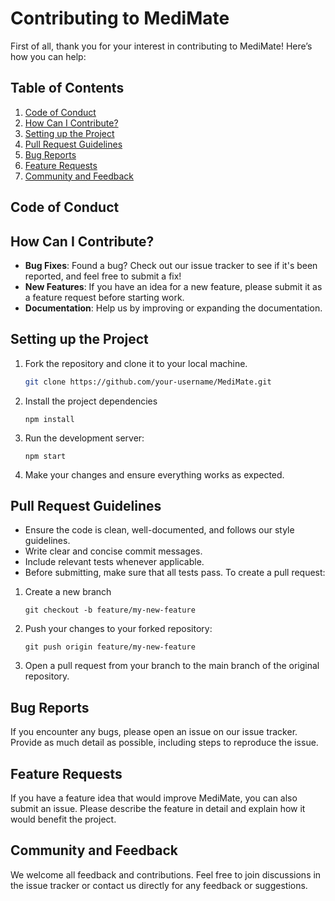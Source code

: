 # Contributing to MediMate

First of all, thank you for your interest in contributing to MediMate! Here’s how you can help:

## Table of Contents
1. [Code of Conduct](#code-of-conduct)
2. [How Can I Contribute?](#how-can-i-contribute)
3. [Setting up the Project](#setting-up-the-project)
4. [Pull Request Guidelines](#pull-request-guidelines)
5. [Bug Reports](#bug-reports)
6. [Feature Requests](#feature-requests)
7. [Community and Feedback](#community-and-feedback)

## Code of Conduct

## How Can I Contribute?

- **Bug Fixes**: Found a bug? Check out our issue tracker to see if it's been reported, and feel free to submit a fix!
- **New Features**: If you have an idea for a new feature, please submit it as a feature request before starting work.
- **Documentation**: Help us by improving or expanding the documentation.
  
## Setting up the Project

1. Fork the repository and clone it to your local machine.
   ```bash
   git clone https://github.com/your-username/MediMate.git
   ```
2. Install the project dependencies
   ```
   npm install
   ```
3. Run the development server:
  
   ```
   npm start
   ```
4. Make your changes and ensure everything works as expected.
## Pull Request Guidelines
- Ensure the code is clean, well-documented, and follows our style guidelines.
- Write clear and concise commit messages.
- Include relevant tests whenever applicable.
- Before submitting, make sure that all tests pass.
To create a pull request:

1. Create a new branch

   ```
   git checkout -b feature/my-new-feature
   ```
2. Push your changes to your forked repository:
   ```
   git push origin feature/my-new-feature
   ```
3. Open a pull request from your branch to the main branch of the original repository.
## Bug Reports
If you encounter any bugs, please open an issue on our issue tracker. Provide as much detail as possible, including steps to reproduce the issue.

## Feature Requests
If you have a feature idea that would improve MediMate, you can also submit an issue. Please describe the feature in detail and explain how it would benefit the project.

## Community and Feedback
We welcome all feedback and contributions. Feel free to join discussions in the issue tracker or contact us directly for any feedback or suggestions.
